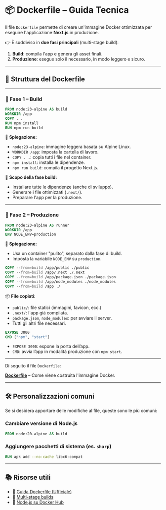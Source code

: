 # 📦 Dockerfile – Guida Tecnica

Il file `Dockerfile` permette di creare un'immagine Docker ottimizzata per eseguire l'applicazione **Next.js** in produzione.

👉 È suddiviso in **due fasi principali** (multi-stage build):

1. **Build**: compila l'app e genera gli asset finali.
2. **Produzione**: esegue solo il necessario, in modo leggero e sicuro.

---

## 🧱 Struttura del Dockerfile

---

### 🔨 Fase 1 – Build

```dockerfile
FROM node:23-alpine AS build
WORKDIR /app
COPY . .
RUN npm install
RUN npm run build
```

📌 **Spiegazione:**

* `node:23-alpine`: immagine leggera basata su Alpine Linux.
* `WORKDIR /app`: imposta la cartella di lavoro.
* `COPY . .`: copia tutti i file nel container.
* `npm install`: installa le dipendenze.
* `npm run build`: compila il progetto Next.js.

🎯 **Scopo della fase build:**

* Installare tutte le dipendenze (anche di sviluppo).
* Generare i file ottimizzati (`.next/`).
* Preparare l'app per la produzione.

---

### 🚀 Fase 2 – Produzione

```dockerfile
FROM node:23-alpine AS runner
WORKDIR /app
ENV NODE_ENV=production
```

📌 **Spiegazione:**

* Usa un container "pulito", separato dalla fase di build.
* Imposta la variabile `NODE_ENV` su `production`.

```dockerfile
COPY --from=build /app/public ./public
COPY --from=build /app/.next ./.next
COPY --from=build /app/package.json ./package.json
COPY --from=build /app/node_modules ./node_modules
COPY --from=build /app ./
```

📦 **File copiati:**

* `public/`: file statici (immagini, favicon, ecc.)
* `.next/`: l'app già compilata.
* `package.json`, `node_modules`: per avviare il server.
* Tutti gli altri file necessari.

```dockerfile
EXPOSE 3000
CMD ["npm", "start"]
```

* `EXPOSE 3000`: espone la porta dell’app.
* `CMD`: avvia l’app in modalità produzione con `npm start`.

---

Di seguito il file `Dockerfile`:

**[Dockerfile](../Dockerfile)** – Come viene costruita l'immagine Docker.

---

## 🛠️ Personalizzazioni comuni

Se si desidera apportare delle modifiche al file, queste sono le più comuni:

### Cambiare versione di Node.js

```dockerfile
FROM node:20-alpine AS build
```

### Aggiungere pacchetti di sistema (es. `sharp`)

```dockerfile
RUN apk add --no-cache libc6-compat
```

---

## 📚 Risorse utili

* 📘 [Guida Dockerfile (Ufficiale)](https://docs.docker.com/engine/reference/builder/)
* 🧱 [Multi-stage builds](https://docs.docker.com/develop/develop-images/multistage-build/)
* 🐳 [Node.js su Docker Hub](https://hub.docker.com/_/node)
